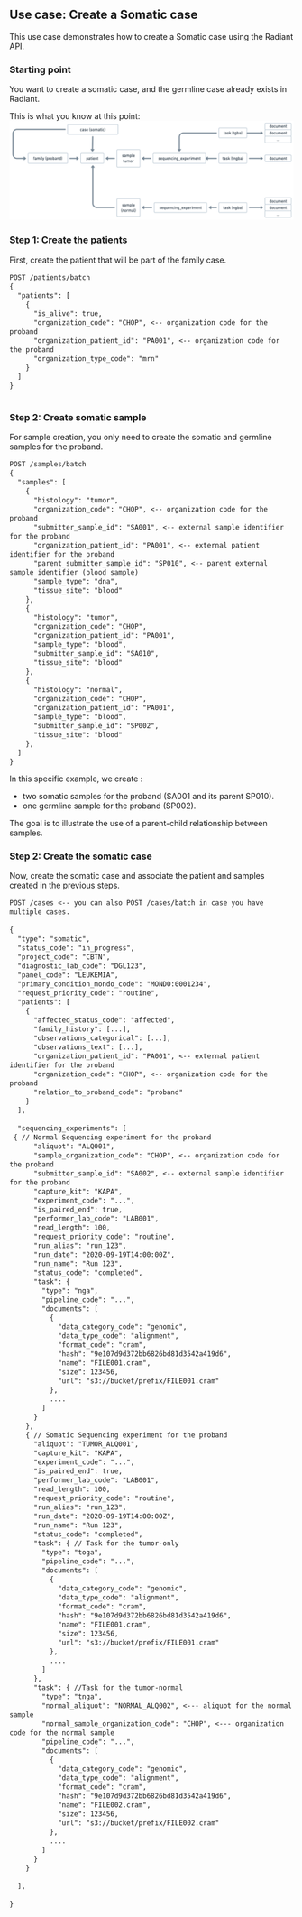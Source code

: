 ## Use case: Create a Somatic case 

This use case demonstrates how to create a Somatic case using the Radiant API.


### Starting point  
You want to create a somatic case, and the germline case already exists in Radiant. 

This is what you know at this point:
![img/initial_solo_somatic.png](img/initial_solo_somatic.png)

### Step 1: Create the patients
First, create the patient that will be part of the family case.
```
POST /patients/batch
{
  "patients": [
    {
      "is_alive": true,
      "organization_code": "CHOP", <-- organization code for the proband
      "organization_patient_id": "PA001", <-- organization code for the proband
      "organization_type_code": "mrn"
    }
  ]
}
  
```  

### Step 2: Create somatic sample
For sample creation, you only need to create the somatic and germline samples for the proband.

```
POST /samples/batch
{
  "samples": [
    {
      "histology": "tumor",
      "organization_code": "CHOP", <-- organization code for the proband
      "submitter_sample_id": "SA001", <-- external sample identifier for the proband
      "organization_patient_id": "PA001", <-- external patient identifier for the proband
      "parent_submitter_sample_id": "SP010", <-- parent external sample identifier (blood sample)
      "sample_type": "dna",
      "tissue_site": "blood"
    },
    {
      "histology": "tumor",
      "organization_code": "CHOP",
      "organization_patient_id": "PA001",
      "sample_type": "blood",
      "submitter_sample_id": "SA010",
      "tissue_site": "blood"
    },
    {
      "histology": "normal",
      "organization_code": "CHOP",
      "organization_patient_id": "PA001",
      "sample_type": "blood",
      "submitter_sample_id": "SP002",
      "tissue_site": "blood"
    },                      
  ]
} 
```

In this specific example, we create : 
- two somatic samples for the proband (SA001 and its parent SP010).
- one germline sample for the proband (SP002).

The goal is to illustrate the use of a parent-child relationship between samples.

### Step 2: Create the somatic case

Now, create the somatic case and associate the patient and samples created in the previous steps.

```
POST /cases <-- you can also POST /cases/batch in case you have multiple cases. 

{
  "type": "somatic",
  "status_code": "in_progress",
  "project_code": "CBTN",
  "diagnostic_lab_code": "DGL123",
  "panel_code": "LEUKEMIA",
  "primary_condition_mondo_code": "MONDO:0001234",  
  "request_priority_code": "routine",  
  "patients": [
    {
      "affected_status_code": "affected",
      "family_history": [...],
      "observations_categorical": [...],
      "observations_text": [...],
      "organization_patient_id": "PA001", <-- external patient identifier for the proband
      "organization_code": "CHOP", <-- organization code for the proband
      "relation_to_proband_code": "proband"
    }
  ],

  "sequencing_experiments": [
 { // Normal Sequencing experiment for the proband
      "aliquot": "ALQ001",
      "sample_organization_code": "CHOP", <-- organization code for the proband
      "submitter_sample_id": "SA002", <-- external sample identifier for the proband
      "capture_kit": "KAPA",
      "experiment_code": "...",
      "is_paired_end": true,
      "performer_lab_code": "LAB001",
      "read_length": 100,
      "request_priority_code": "routine",
      "run_alias": "run_123",
      "run_date": "2020-09-19T14:00:00Z",
      "run_name": "Run 123",
      "status_code": "completed",
      "task": {
        "type": "nga",
        "pipeline_code": "...",
        "documents": [
          {
            "data_category_code": "genomic",
            "data_type_code": "alignment",
            "format_code": "cram",
            "hash": "9e107d9d372bb6826bd81d3542a419d6",
            "name": "FILE001.cram",
            "size": 123456,
            "url": "s3://bucket/prefix/FILE001.cram"
          },
          ....
        ]
      }
    },
    { // Somatic Sequencing experiment for the proband
      "aliquot": "TUMOR_ALQ001",
      "capture_kit": "KAPA",
      "experiment_code": "...",
      "is_paired_end": true,
      "performer_lab_code": "LAB001",
      "read_length": 100,
      "request_priority_code": "routine",
      "run_alias": "run_123",
      "run_date": "2020-09-19T14:00:00Z",
      "run_name": "Run 123",
      "status_code": "completed",
      "task": { // Task for the tumor-only
        "type": "toga",
        "pipeline_code": "...",
        "documents": [
          {
            "data_category_code": "genomic",
            "data_type_code": "alignment",
            "format_code": "cram",
            "hash": "9e107d9d372bb6826bd81d3542a419d6",
            "name": "FILE001.cram",
            "size": 123456,
            "url": "s3://bucket/prefix/FILE001.cram"
          },
          ....
        ]
      },
      "task": { //Task for the tumor-normal
        "type": "tnga",
        "normal_aliquot": "NORMAL_ALQ002", <--- aliquot for the normal sample
        "normal_sample_organization_code": "CHOP", <--- organization code for the normal sample
        "pipeline_code": "...",
        "documents": [
          {
            "data_category_code": "genomic",
            "data_type_code": "alignment",
            "format_code": "cram",
            "hash": "9e107d9d372bb6826bd81d3542a419d6",
            "name": "FILE002.cram",
            "size": 123456,
            "url": "s3://bucket/prefix/FILE002.cram"
          },
          ....
        ]
      }      
    }
                
  ],

}
```


